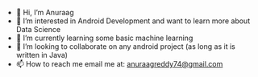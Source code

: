 - 👋 Hi, I’m Anuraag
- 👀 I’m interested in Android Development and want to learn more about Data Science
- 🌱 I’m currently learning some basic machine learning
- 💞️ I’m looking to collaborate on any android project (as long as it is written in Java)
- 📫 How to reach me email me at: anuraagreddy74@gmail.com

<!---
AnuraagReddy123/AnuraagReddy123 is a ✨ special ✨ repository because its `README.md` (this file) appears on your GitHub profile.
You can click the Preview link to take a look at your changes.
--->
